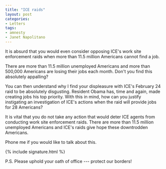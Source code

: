 ```yaml
---
title: "ICE raids"
layout: post
categories:
- Letters
tags:
- amnesty
- Janet Napolitano
---
```


It is absurd that you would even consider opposing ICE's work site enforcement raids when more than 11.5 million Americans cannot find a job.

There are more than 11.5 million unemployed Americans and more than 500,000 Americans are losing their jobs each month. Don't you find this absolutely appalling?

You can then understand why I find your displeasure with ICE's February 24 raid to be absolutely disgusting. Resident Obama has, time and again, made creating jobs his top priority. With this in mind, how can you justify instigating an investigation of ICE's actions when the raid will provide jobs for 28 Americans?

It is vital that you do not take any action that would deter ICE agents from conducting work site enforcement raids. There are more than 11.5 million unemployed Americans and ICE's raids give hope these downtrodden Americans.

Phone me if you would like to talk about this.

{% include signature.html %}

P.S. Please uphold your oath of office --- protect our borders!
